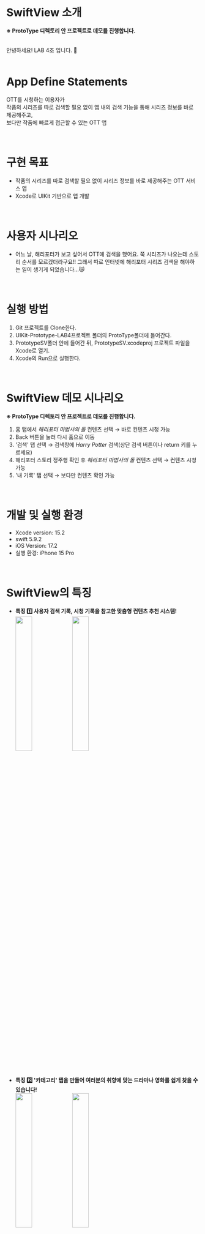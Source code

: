 # SwiftView 소개
**※ ProtoType 디렉토리 안 프로젝트로 데모를 진행합니다.**<br><br>

안녕하세요! LAB 4조 입니다. 🙌 <br><br>
# App Define Statements
OTT를 시청하는 이용자가<br>
작품의 시리즈를 따로 검색할 필요 없이 앱 내의 검색 기능을 통해 시리즈 정보를 바로 제공해주고,<br>
보다만 작품에 빠르게 접근할 수 있는 OTT 앱<br><br><br>

# 구현 목표
- 작품의 시리즈를 따로 검색할 필요 없이 시리즈 정보를 바로 제공해주는 OTT 서비스 앱
- Xcode로 UIKit 기반으로 앱 개발<br><br><br>
 
# 사용자 시나리오
- 어느 날, 해리포터가 보고 싶어서 OTT에 검색을 했어요. 쭉 시리즈가 나오는데 스토리 순서를 모르겠더라구요!!
그래서 따로 인터넷에 해리포터 시리즈 검색을 해야하는 일이 생기게 되었습니다...😿<br><br><br>

# 실행 방법
1. Git 프로젝트를 Clone한다.
2. UIKit-Prototype-LAB4프로젝트 폴더의 ProtoType폴더에 들어간다.
3. PrototypeSV폴더 안에 들어간 뒤, PrototypeSV.xcodeproj 프로젝트 파일을 Xcode로 열기.
4. Xcode의 Run으로 실행한다.<br><br><br>

# SwiftView 데모 시나리오
**※ ProtoType 디렉토리 안 프로젝트로 데모를 진행합니다.**
1. 홈 탭에서 *해리포터 마법사의 돌* 컨텐츠 선택 → 바로 컨텐츠 시청 가능
2. Back 버튼을 눌러 다시 홈으로 이동
3. '검색' 탭 선택 → 검색창에 *Harry Potter* 검색(상단 검색 버튼이나 return 키를 누르세요)
4. 해리포터 스토리 정주행 확인 후 *해리포터 마법사의 돌* 컨텐츠 선택 → 컨텐츠 시청 가능
5. '내 기록' 탭 선택 → 보다만 컨텐츠 확인 가능<br><br><br>

# 개발 및 실행 환경
- Xcode version: 15.2
- swift 5.9.2
- iOS Version: 17.2
- 실행 환경: iPhone 15 Pro<br><br><br>

# SwiftView의 특징
* **특징 1️⃣ 사용자 검색 기록, 시청 기록을 참고한 맞춤형 컨텐츠 추천 시스템!**<br>
<img src="https://github.com/APP-iOS4/UIKit-Prototype-LAB4/assets/101854288/fc832989-c506-4864-b004-e0027adad4d3" width="30%"></img>
<img src="https://github.com/APP-iOS4/UIKit-Prototype-LAB4/assets/101854288/1984cec7-017a-45b1-9b1c-66c28542b785" width="30%"></img>
<br><br>

* **특징 2️⃣ '카테고리' 탭을 만들어 여러분의 취향에 맞는 드라마나 영화를 쉽게 찾을 수 있습니다!**<br>
<img src="https://github.com/APP-iOS4/UIKit-Prototype-LAB4/assets/101854288/be3a99fe-35d9-44df-8001-2f3dbbc5a355" width="30%"></img>
<img src="https://github.com/APP-iOS4/UIKit-Prototype-LAB4/assets/101854288/215b7715-60a9-4f19-b712-49df9b36a129" width="30%"></img>
<br><br>

* **특징 3️⃣ '내 기록' 탭을 만들어 여러분이 보다 말았던 작품에 바로 접근할 수 있도록 하였습니다!**<br>
  - O플릭스의 경우 '나의 O플릭스'의 접근성이 예고편 보기 위주로 되어있는 점을 참고하여,<br>
  - 유O브를 벤치마킹 하여 사용자가 이전에 본 컨텐츠에 손쉽게 접근할 수 있습니다!!<br>
 
|O플릭스|SwiftView|
|:---:|:---:|
|<img src="https://github.com/APP-iOS4/UIKit-Prototype-LAB4/assets/101854288/4879090d-18b0-4348-8a3a-7f00f8b8f06a" width="70%"></img>|<img src="https://github.com/APP-iOS4/UIKit-Prototype-LAB4/assets/101854288/37f7812e-2330-47b2-8a0b-802d8d7dc41c" width="65%"></img>|

<br>

* **특징 4️⃣ '검색' 탭을 통해 여러분이 찾고자 하는 컨텐츠를 검색할 수 있습니다!**<br>
<img src="https://github.com/APP-iOS4/UIKit-Prototype-LAB4/assets/101854288/d84c5ebd-3fc5-4a93-9465-1d7d8354312f" width="30%"></img>
<img src="https://github.com/APP-iOS4/UIKit-Prototype-LAB4/assets/101854288/939dabc9-005f-44dc-a39a-902da33a6677" width="30%"></img><br><br>

* **특징 5️⃣ 현재 시청 중인 컨텐츠를 볼 수 있습니다.**<br>
  - 아래 '정주행 순서'를 통해 컨텐츠를 손쉽게 정주행 하실 수 있습니다!<br>
<img src="https://github.com/APP-iOS4/UIKit-Prototype-LAB4/assets/101854288/e5db3eaa-135b-407f-9473-f7ff88c5f6b5" width="30%" ></img>


<br><br>

# 미구현된 목표
- 드라마나 영화 컨텐츠만이 아닌 다양한 미디어 컨텐츠 확보
- 드라마나 영화 컨텐츠 정보(시리즈 순서 등)를 담고 있는 Model을 구현하기<br><br><br>

# 죽음의 4조 팀원
- 🏟️ 강태훈: [@Taehooony](https://github.com/Taehooony)
- 🏎️ 김성민: [@marukim365](https://github.com/marukim365)
- 🦥 이선준: [@SunJuneL](https://github.com/SunJuneL)
- 🏙️ 이우석: [@wl00ie19](https://github.com/wl00ie19)
- 🦦 하윤호: [@Hayunho](https://github.com/Hayunho)

# Notice
- 이미지 문제 시, 삭제하도록 하겠습니다.

# License
Copyright 멋쟁이사자처럼 Lab4. All rights reserved.

Licensed under the [MIT](LICENSE) license.

